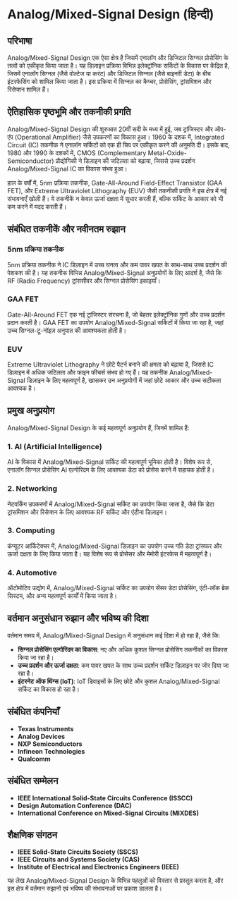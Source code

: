 # Analog/Mixed-Signal Design (हिन्दी)

## परिभाषा

Analog/Mixed-Signal Design एक ऐसा क्षेत्र है जिसमें एनालॉग और डिजिटल सिग्नल प्रोसेसिंग के तत्वों को एकीकृत किया जाता है। यह डिज़ाइन प्रक्रिया विभिन्न इलेक्ट्रॉनिक सर्किटों के विकास पर केंद्रित है, जिसमें एनालॉग सिग्नल (जैसे वोल्टेज या करंट) और डिजिटल सिग्नल (जैसे बाइनरी डेटा) के बीच इंटरफेसिंग को शामिल किया जाता है। इस प्रक्रिया में सिग्नल का कैप्चर, प्रोसेसिंग, ट्रांसमिशन और रिसेप्शन शामिल हैं।

## ऐतिहासिक पृष्ठभूमि और तकनीकी प्रगति

Analog/Mixed-Signal Design की शुरुआत 20वीं सदी के मध्य में हुई, जब ट्रांजिस्टर और ऑप-एंप (Operational Amplifier) जैसे उपकरणों का विकास हुआ। 1960 के दशक में, Integrated Circuit (IC) तकनीक ने एनालॉग सर्किटों को एक ही चिप पर एकीकृत करने की अनुमति दी। इसके बाद, 1980 और 1990 के दशकों में, CMOS (Complementary Metal-Oxide-Semiconductor) प्रौद्योगिकी ने डिज़ाइन की जटिलता को बढ़ाया, जिससे उच्च प्रदर्शन Analog/Mixed-Signal IC का विकास संभव हुआ।

हाल के वर्षों में, 5nm प्रक्रिया तकनीक, Gate-All-Around Field-Effect Transistor (GAA FET), और Extreme Ultraviolet Lithography (EUV) जैसी तकनीकी प्रगति ने इस क्षेत्र में नई संभावनाएँ खोली हैं। ये तकनीकें न केवल ऊर्जा दक्षता में सुधार करती हैं, बल्कि सर्किट के आकार को भी कम करने में मदद करती हैं।

## संबंधित तकनीकें और नवीनतम रुझान

### 5nm प्रक्रिया तकनीक

5nm प्रक्रिया तकनीक ने IC डिज़ाइन में उच्च घनत्व और कम पावर खपत के साथ-साथ उच्च प्रदर्शन की पेशकश की है। यह तकनीक विभिन्न Analog/Mixed-Signal अनुप्रयोगों के लिए आदर्श है, जैसे कि RF (Radio Frequency) ट्रांससीवर और सिग्नल प्रोसेसिंग इकाइयाँ।

### GAA FET

Gate-All-Around FET एक नई ट्रांजिस्टर संरचना है, जो बेहतर इलेक्ट्रॉनिक गुणों और उच्च प्रदर्शन प्रदान करती है। GAA FET का उपयोग Analog/Mixed-Signal सर्किटों में किया जा रहा है, जहां उच्च सिग्नल-टू-नॉइज़ अनुपात की आवश्यकता होती है।

### EUV

Extreme Ultraviolet Lithography ने छोटे पैटर्न बनाने की क्षमता को बढ़ाया है, जिससे IC डिज़ाइन में अधिक जटिलता और फाइन फीचर्स संभव हो गए हैं। यह तकनीक Analog/Mixed-Signal डिज़ाइन के लिए महत्वपूर्ण है, खासकर उन अनुप्रयोगों में जहां छोटे आकार और उच्च सटीकता आवश्यक है।

## प्रमुख अनुप्रयोग

Analog/Mixed-Signal Design के कई महत्वपूर्ण अनुप्रयोग हैं, जिनमें शामिल हैं:

### 1. AI (Artificial Intelligence)

AI के विकास में Analog/Mixed-Signal सर्किट की महत्वपूर्ण भूमिका होती है। विशेष रूप से, एनालॉग सिग्नल प्रोसेसिंग AI एल्गोरिदम के लिए आवश्यक डेटा को प्रोसेस करने में सहायक होती है।

### 2. Networking

नेटवर्किंग उपकरणों में Analog/Mixed-Signal सर्किट का उपयोग किया जाता है, जैसे कि डेटा ट्रांसमिशन और रिसेप्शन के लिए आवश्यक RF सर्किट और एंटीना डिज़ाइन।

### 3. Computing

कंप्यूटर आर्किटेक्चर में, Analog/Mixed-Signal डिज़ाइन का उपयोग उच्च गति डेटा ट्रांसफर और ऊर्जा दक्षता के लिए किया जाता है। यह विशेष रूप से प्रोसेसर और मेमोरी इंटरफेस में महत्वपूर्ण है।

### 4. Automotive

ऑटोमोटिव उद्योग में, Analog/Mixed-Signal सर्किट का उपयोग सेंसर डेटा प्रोसेसिंग, एंटी-लॉक ब्रेक सिस्टम, और अन्य महत्वपूर्ण कार्यों में किया जाता है।

## वर्तमान अनुसंधान रुझान और भविष्य की दिशा

वर्तमान समय में, Analog/Mixed-Signal Design में अनुसंधान कई दिशा में हो रहा है, जैसे कि:

- **सिग्नल प्रोसेसिंग एल्गोरिदम का विकास**: नए और अधिक कुशल सिग्नल प्रोसेसिंग तकनीकों का विकास किया जा रहा है।
- **उच्च प्रदर्शन और ऊर्जा दक्षता**: कम पावर खपत के साथ उच्च प्रदर्शन सर्किट डिज़ाइन पर जोर दिया जा रहा है।
- **इंटरनेट ऑफ थिंग्स (IoT)**: IoT डिवाइसों के लिए छोटे और कुशल Analog/Mixed-Signal सर्किट का विकास हो रहा है।

## संबंधित कंपनियाँ

- **Texas Instruments**
- **Analog Devices**
- **NXP Semiconductors**
- **Infineon Technologies**
- **Qualcomm**

## संबंधित सम्मेलन

- **IEEE International Solid-State Circuits Conference (ISSCC)**
- **Design Automation Conference (DAC)**
- **International Conference on Mixed-Signal Circuits (MIXDES)**

## शैक्षणिक संगठन

- **IEEE Solid-State Circuits Society (SSCS)**
- **IEEE Circuits and Systems Society (CAS)**
- **Institute of Electrical and Electronics Engineers (IEEE)**

यह लेख Analog/Mixed-Signal Design के विभिन्न पहलुओं को विस्तार से प्रस्तुत करता है, और इस क्षेत्र में वर्तमान रुझानों एवं भविष्य की संभावनाओं पर प्रकाश डालता है।